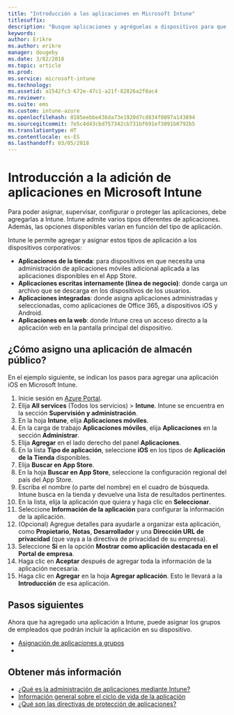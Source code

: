 ```yaml
---
title: "Introducción a las aplicaciones en Microsoft Intune"
titlesuffix: 
description: "Busque aplicaciones y agréguelas a dispositivos para que sus recursos puedan trabajar."
keywords: 
author: Erikre
ms.author: erikre
manager: dougeby
ms.date: 3/02/2018
ms.topic: article
ms.prod: 
ms.service: microsoft-intune
ms.technology: 
ms.assetid: a1542fc3-672e-47c1-a21f-82826a2f8ac4
ms.reviewer: 
ms.suite: ems
ms.custom: intune-azure
ms.openlocfilehash: 0185eebbe436da73e1920d7cd834f0897a143894
ms.sourcegitcommit: 7e5c4d43cbd757342cb731bf691ef3891b0792b5
ms.translationtype: HT
ms.contentlocale: es-ES
ms.lasthandoff: 03/05/2018
---
```

# <a name="get-started-with-adding-apps-in-microsoft-intune"></a>Introducción a la adición de aplicaciones en Microsoft Intune

Para poder asignar, supervisar, configurar o proteger las aplicaciones, debe agregarlas a Intune. Intune admite varios tipos diferentes de aplicaciones. Además, las opciones disponibles varían en función del tipo de aplicación.

Intune le permite agregar y asignar estos tipos de aplicación a los dispositivos corporativos:
- **Aplicaciones de la tienda**: para dispositivos en que necesita una administración de aplicaciones móviles adicional aplicada a las aplicaciones disponibles en el App Store.
- **Aplicaciones escritas internamente (línea de negocio)**: donde carga un archivo que se descarga en los dispositivos de los usuarios.
- **Aplicaciones integradas**: donde asigna aplicaciones administradas y seleccionadas, como aplicaciones de Office 365, a dispositivos iOS y Android. 
- **Aplicaciones en la web**: donde Intune crea un acceso directo a la aplicación web en la pantalla principal del dispositivo.

## <a name="how-do-i-assign-a-public-store-app"></a>¿Cómo asigno una aplicación de almacén público?

En el ejemplo siguiente, se indican los pasos para agregar una aplicación iOS en Microsoft Intune.

1. Inicie sesión en [Azure Portal](https://portal.azure.com).
2. Elija **All services** (Todos los servicios)  > **Intune**. Intune se encuentra en la sección **Supervisión y administración**.
3. En la hoja **Intune**, elija **Aplicaciones móviles**.
4. En la carga de trabajo **Aplicaciones móviles**, elija **Aplicaciones** en la sección **Administrar**.
5. Elija **Agregar** en el lado derecho del panel **Aplicaciones**.
6. En la lista **Tipo de aplicación**, seleccione **iOS** en los tipos de **Aplicación de la Tienda** disponibles.
6. Elija **Buscar en App Store**.
7. En la hoja **Buscar en App Store**, seleccione la configuración regional del país del App Store.
8. Escriba el nombre (o parte del nombre) en el cuadro de búsqueda. Intune busca en la tienda y devuelve una lista de resultados pertinentes.
9. En la lista, elija la aplicación que quiera y haga clic en **Seleccionar**.
10. Seleccione **Información de la aplicación** para configurar la información de la aplicación.
11. (Opcional) Agregue detalles para ayudarle a organizar esta aplicación, como **Propietario**, **Notas**, **Desarrollador** y una **Dirección URL de privacidad** (que vaya a la directiva de privacidad de su empresa).
12. Seleccione **Sí** en la opción **Mostrar como aplicación destacada en el Portal de empresa**. 
13. Haga clic en **Aceptar** después de agregar toda la información de la aplicación necesaria.
14. Haga clic en **Agregar** en la hoja **Agregar aplicación**. Esto le llevará a la **Introducción** de esa aplicación. 

## <a name="next-steps"></a>Pasos siguientes

Ahora que ha agregado una aplicación a Intune, puede asignar los grupos de empleados que podrán incluir la aplicación en su dispositivo.

- [Asignación de aplicaciones a grupos](apps-deploy.md)
- 
## <a name="learn-more"></a>Obtener más información

* [¿Qué es la administración de aplicaciones mediante Intune?](app-management.md)
* [Información general sobre el ciclo de vida de la aplicación](app-lifecycle.md)
* [¿Qué son las directivas de protección de aplicaciones?](app-protection-policy.md)
